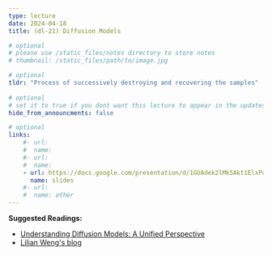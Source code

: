 ```yaml
---
type: lecture
date: 2024-04-18
title: (dl-21) Diffusion Models

# optional
# please use /static_files/notes directory to store notes
# thumbnail: /static_files/path/to/image.jpg 

# optional
tldr: "Process of successively destroying and recovering the samples"
  
# optional
# set it to true if you dont want this lecture to appear in the updates section
hide_from_announcments: false

# optional
links: 
    #- url: 
    #  name: 
    #- url: 
    #  name: 
    - url: https://docs.google.com/presentation/d/1GUAdek2lMk5Akt1ElxPdk0BR980vQXxYTO2xXwBJRT0/edit?usp=sharing
      name: slides
    #- url: 
    #  name: other
---
```

**Suggested Readings:**
- [Understanding Diffusion Models: A Unified Perspective](https://arxiv.org/abs/2208.11970)
- [Lilian Weng's blog](https://lilianweng.github.io/posts/2021-07-11-diffusion-models/)
